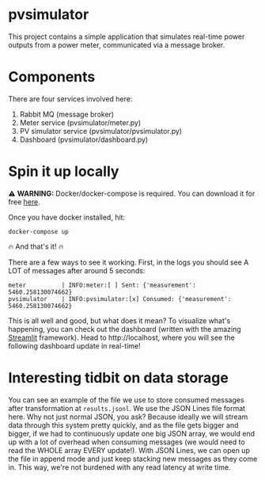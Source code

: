# pvsimulator

This project contains a simple application that simulates real-time power outputs from a power meter, communicated via a message broker.

# Components
There are four services involved here:

1. Rabbit MQ (message broker)
1. Meter service (pvsimulator/meter.py)
1. PV simulator service (pvsimulator/pvsimulator.py)
1. Dashboard (pvsimulator/dashboard.py)


# Spin it up locally

:warning: **WARNING:** Docker/docker-compose is required. You can download it for free [here](https://docs.docker.com/get-docker/).

Once you have docker installed, hit:

```
docker-compose up
```

:fire: And that's it! :fire:

There are a few ways to see it working. First, in the logs you should see A LOT of messages after around 5 seconds:

```
meter          | INFO:meter:[ ] Sent: {'measurement': 5460.258130074662}
pvsimulator    | INFO:pvsimulator:[x] Consumed: {'measurement': 5460.258130074662}
```

This is all well and good, but what does it mean?  To visualize what's happening, you can check out the dashboard (written with the amazing [Streamlit](https://streamlit.io/) framework). Head to http://localhost, where you will see the following dashboard update in real-time!

# Interesting tidbit on data storage

You can see an example of the file we use to store consumed messages after transformation at `results.jsonl`. We use the JSON Lines file format here. Why not just normal JSON, you ask?  Because ideally we will stream data through this system pretty quickly, and as the file gets bigger and bigger, if we had to continuously update one big JSON array, we would end up with a lot of overhead when consuming messages (we would need to read the WHOLE array EVERY update!). With JSON Lines, we can open up the file in append mode and just keep stacking new messages as they come in. This way, we're not burdened with any read latency at write time.